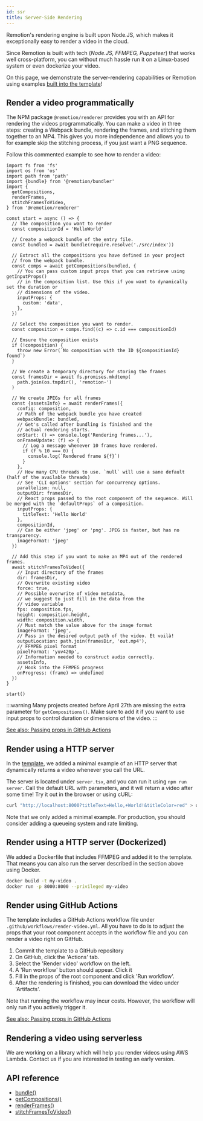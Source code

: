```yaml
---
id: ssr
title: Server-Side Rendering
---
```


Remotion's rendering engine is built upon Node.JS, which makes it exceptionally easy to render a video in the cloud.

Since Remotion is built with tech (_Node.JS, FFMPEG, Puppeteer_) that works well cross-platform, you can without much hassle run it on a Linux-based system or even dockerize your video.

On this page, we demonstrate the server-rendering capabilities or Remotion using examples [built into the template](/docs#installation)!

## Render a video programmatically

The NPM package `@remotion/renderer` provides you with an API for rendering the videos programmatically. You can make a video in three steps: creating a Webpack bundle, rendering the frames, and stitching them together to an MP4. This gives you more independence and allows you to for example skip the stitching process, if you just want a PNG sequence.

Follow this commented example to see how to render a video:

```tsx twoslash
import fs from 'fs'
import os from 'os'
import path from 'path'
import {bundle} from '@remotion/bundler'
import {
  getCompositions,
  renderFrames,
  stitchFramesToVideo,
} from '@remotion/renderer'

const start = async () => {
  // The composition you want to render
  const compositionId = 'HelloWorld'

  // Create a webpack bundle of the entry file.
  const bundled = await bundle(require.resolve('./src/index'))

  // Extract all the compositions you have defined in your project
  // from the webpack bundle.
  const comps = await getCompositions(bundled, {
    // You can pass custom input props that you can retrieve using getInputProps()
    // in the composition list. Use this if you want to dynamically set the duration or
    // dimensions of the video.
    inputProps: {
      custom: 'data',
    },
  })

  // Select the composition you want to render.
  const composition = comps.find((c) => c.id === compositionId)

  // Ensure the composition exists
  if (!composition) {
    throw new Error(`No composition with the ID ${compositionId} found`)
  }

  // We create a temporary directory for storing the frames
  const framesDir = await fs.promises.mkdtemp(
    path.join(os.tmpdir(), 'remotion-')
  )

  // We create JPEGs for all frames
  const {assetsInfo} = await renderFrames({
    config: composition,
    // Path of the webpack bundle you have created
    webpackBundle: bundled,
    // Get's called after bundling is finished and the
    // actual rendering starts.
    onStart: () => console.log('Rendering frames...'),
    onFrameUpdate: (f) => {
      // Log a message whenever 10 frames have rendered.
      if (f % 10 === 0) {
        console.log(`Rendered frame ${f}`)
      }
    },
    // How many CPU threads to use. `null` will use a sane default (half of the available threads)
    // See 'CLI options' section for concurrency options.
    parallelism: null,
    outputDir: framesDir,
    // React props passed to the root component of the sequence. Will be merged with the `defaultProps` of a composition.
    inputProps: {
      titleText: 'Hello World'
    },
    compositionId,
    // Can be either 'jpeg' or 'png'. JPEG is faster, but has no transparency.
    imageFormat: 'jpeg'
  })

  // Add this step if you want to make an MP4 out of the rendered frames.
  await stitchFramesToVideo({
    // Input directory of the frames
    dir: framesDir,
    // Overwrite existing video
    force: true,
    // Possible overwrite of video metadata,
    // we suggest to just fill in the data from the
    // video variable
    fps: composition.fps,
    height: composition.height,
    width: composition.width,
    // Must match the value above for the image format
    imageFormat: 'jpeg',
    // Pass in the desired output path of the video. Et voilà!
    outputLocation: path.join(framesDir, 'out.mp4'),
    // FFMPEG pixel format
    pixelFormat: 'yuv420p',
    // Information needed to construct audio correctly.
    assetsInfo,
    // Hook into the FFMPEG progress
    onProgress: (frame) => undefined
  })
}

start()
```

:::warning
Many projects created before April 27th are missing the extra parameter for `getCompositions()`. Make sure to add it if you want to use input props to control duration or dimensions of the video.
:::

[See also: Passing props in GitHub Actions](/docs/parametrized-rendering#passing-props-in-github-actions)

## Render using a HTTP server

In the [template](/docs#installation), we added a minimal example of an HTTP server that dynamically returns a video whenever you call the URL.

The server is located under `server.tsx`, and you can run it using `npm run server`. Call the default URL with parameters, and it will return a video after some time! Try it out in the browser or using cURL:

```bash
curl "http://localhost:8000?titleText=Hello,+World!&titleColor=red" > output.mp4
```

Note that we only added a minimal example. For production, you should consider adding a queueing system and rate limiting.

## Render using a HTTP server (Dockerized)

We added a Dockerfile that includes FFMPEG and added it to the template. That means you can also run the server described in the section above using Docker.

```bash
docker build -t my-video .
docker run -p 8000:8000 --privileged my-video
```

## Render using GitHub Actions

The template includes a GitHub Actions workflow file
under `.github/workflows/render-video.yml`. All you have to do is to adjust the props that your root component accepts in the workflow file and you can render a video right on GitHub.

1. Commit the template to a GitHub repository
2. On GitHub, click the 'Actions' tab.
3. Select the 'Render video' workflow on the left.
4. A 'Run workflow' button should appear. Click it
5. Fill in the props of the root component and click 'Run workflow'.
6. After the rendering is finished, you can download the video under 'Artifacts'.

Note that running the workflow may incur costs. However, the workflow will only run if you actively trigger it.

[See also: Passing props in GitHub Actions](/docs/parametrized-rendering#passing-props-in-github-actions)

## Rendering a video using serverless

We are working on a library which will help you render videos using AWS Lambda. Contact us if you are interested in testing an early version.

## API reference

- [bundle()](/docs/bundle)
- [getCompositions()](/docs/get-compositions)
- [renderFrames()](/docs/render-frames)
- [stitchFramesToVideo()](/docs/stitch-frames-to-video)
